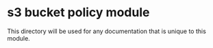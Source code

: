 # s3 bucket policy module

This directory will be used for any documentation that is unique to this module.
